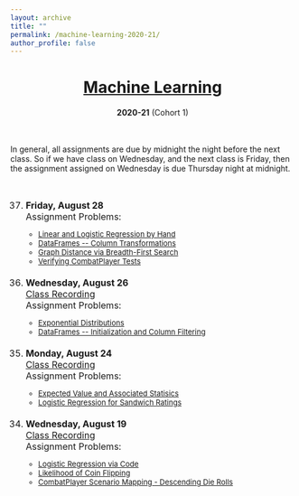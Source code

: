 ```yaml
---
layout: archive
title: ""
permalink: /machine-learning-2020-21/
author_profile: false
---
```


# [<center>Machine Learning</center>](#top)

<center><b>2020-21</b> (Cohort 1)</center>

<div style="width:100%; max-width:800px; margin:auto">  
    
<br><br>In general, all assignments are due by midnight the night before the next class. So if we have class on Wednesday, and the next class is Friday, then the assignment assigned on Wednesday is due Thursday night at midnight.

<br>
<font size="3em"><ol reversed start="37">
    <li><b>Friday, August 28</b>
        <!--<br><a class="body" target="_blank" href="https://vimeo.com/451223270">Class Recording</a>-->
        <br>Assignment Problems:
        <font size="2em"><ul>
        <li><a class="body" target="_blank" href="https://eurisko-us.github.io/files/all_problems_iteration_1.html#Problem-37-1">Linear and Logistic Regression by Hand</a></li>
        <li><a class="body" target="_blank" href="https://eurisko-us.github.io/files/all_problems_iteration_1.html#Problem-37-2">DataFrames -- Column Transformations</a></li>
        <li><a class="body" target="_blank" href="https://eurisko-us.github.io/files/all_problems_iteration_1.html#Problem-37-3">Graph Distance via Breadth-First Search</a></li>
         <li><a class="body" target="_blank" href="https://eurisko-us.github.io/files/all_problems_iteration_1.html#Problem-37-4">Verifying CombatPlayer Tests</a></li>
        </ul></font>
    </li>
    <br>
    <li><b>Wednesday, August 26</b>
        <br><a class="body" target="_blank" href="https://vimeo.com/451932993">Class Recording</a>
        <br>Assignment Problems:
        <font size="2em"><ul>
        <li><a class="body" target="_blank" href="https://eurisko-us.github.io/files/all_problems_iteration_1.html#Problem-36-1">Exponential Distributions</a></li>
        <li><a class="body" target="_blank" href="https://eurisko-us.github.io/files/all_problems_iteration_1.html#Problem-36-2">DataFrames -- Initialization and Column Filtering</a></li>
        </ul></font>
    </li>
    <br>
    <li><b>Monday, August 24</b>
        <br><a class="body" target="_blank" href="https://vimeo.com/451223270">Class Recording</a>
        <br>Assignment Problems:
        <font size="2em"><ul>
        <li><a class="body" target="_blank" href="https://eurisko-us.github.io/files/all_problems_iteration_1.html#Problem-35-1">Expected Value and Associated Statisics</a></li>
        <li><a class="body" target="_blank" href="https://eurisko-us.github.io/files/all_problems_iteration_1.html#Problem-35-2">Logistic Regression for Sandwich Ratings</a></li>
        </ul></font>
    </li>
    <br>
    <li><b>Wednesday, August 19</b>
        <br><a class="body" target="_blank" href="https://vimeo.com/449376256">Class Recording</a>
        <br>Assignment Problems:
        <font size="2em"><ul>
        <li><a class="body" target="_blank" href="https://eurisko-us.github.io/files/all_problems_iteration_1.html#Problem-34-1">Logistic Regression via Code</a></li>
        <li><a class="body" target="_blank" href="https://eurisko-us.github.io/files/all_problems_iteration_1.html#Problem-34-2">Likelihood of Coin Flipping</a></li>
        <li><a class="body" target="_blank" href="https://eurisko-us.github.io/files/all_problems_iteration_1.html#Problem-34-3">CombatPlayer Scenario Mapping - Descending Die Rolls</a></li>
        </ul></font>
    </li>
    <br>
</ol></font>  

</div>
